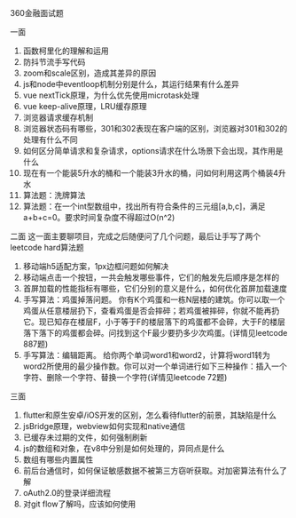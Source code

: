 360金融面试题

一面
1. 函数柯里化的理解和运用
2. 防抖节流手写代码
3. zoom和scale区别，造成其差异的原因
4. js和node中eventloop机制分别是什么，其运行结果有什么差异
5. vue nextTick原理，为什么优先使用microtask处理
6. vue keep-alive原理，LRU缓存原理
7. 浏览器请求缓存机制
8. 浏览器状态码有哪些，301和302表现在客户端的区别，浏览器对301和302的处理有什么不同
9. 如何区分简单请求和复杂请求，options请求在什么场景下会出现，其作用是什么
10. 现在有一个能装5升水的桶和一个能装3升水的桶，问如何利用这两个桶装4升水
11. 算法题：洗牌算法
12. 算法题：在一个int型数组中，找出所有符合条件的三元组[a,b,c]，满足a+b+c=0。要求时间复杂度不得超过O(n^2)

二面
这一面主要聊项目，完成之后随便问了几个问题，最后让手写了两个leetcode hard算法题
1. 移动端h5适配方案，1px边框问题如何解决
2. 移动端点击一个按钮，一共会触发哪些事件，它们的触发先后顺序是怎样的
3. 首屏加载的性能指标有哪些，它们分别的意义是什么，如何优化首屏加载速度
4. 手写算法：鸡蛋掉落问题。
你有K个鸡蛋和一栋N层楼的建筑。你可以取一个鸡蛋从任意楼层扔下，查看鸡蛋是否会摔碎；若鸡蛋被摔碎，你就不能再扔它。现已知存在楼层F，小于等于F的楼层落下的鸡蛋都不会碎，大于F的楼层落下落下的鸡蛋都会碎。问找到这个F最少要扔多少次鸡蛋。(详情见leetcode 887题)
5. 手写算法：编辑距离。
给你两个单词word1和word2，计算将word1转为word2所使用的最少操作数。你可以对一个单词进行如下三种操作：插入一个字符、删除一个字符、替换一个字符(详情见leetcode 72题)

三面
1. flutter和原生安卓/iOS开发的区别，怎么看待flutter的前景，其缺陷是什么
2. jsBridge原理，webview如何实现和native通信
3. 已缓存未过期的文件，如何强制刷新
4. js的数组和对象，在v8中分别是如何处理的，异同点是什么
5. 数组有哪些内置属性
6. 前后台通信时，如何保证敏感数据不被第三方窃听获取。对加密算法有什么了解
7. oAuth2.0的登录详细流程
8. 对git flow了解吗，应该如何使用